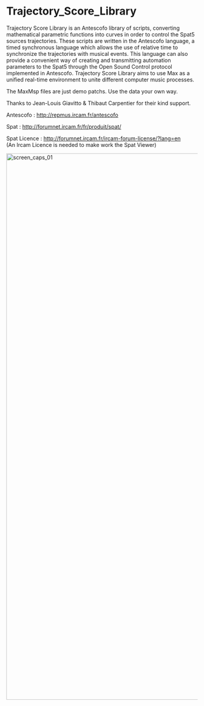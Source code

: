 # Trajectory_Score_Library


Trajectory Score Library is an Antescofo library of scripts, converting mathematical parametric functions into curves in order to control the Spat5 sources trajectories. These scripts are written in the Antescofo language, a timed synchronous language which allows the use of relative time to synchronize the trajectories with musical events. This language can also provide a convenient way of creating and transmitting automation parameters to the Spat5 through the Open Sound Control protocol implemented in Antescofo. Trajectory Score Library aims to use Max as a unified real-time environment to unite different computer music processes.

The MaxMsp files are just demo patchs. Use the data your own way.

Thanks to Jean-Louis Giavitto & Thibaut Carpentier for their kind support.


Antescofo : http://repmus.ircam.fr/antescofo

Spat : http://forumnet.ircam.fr/fr/produit/spat/

Spat Licence : http://forumnet.ircam.fr/ircam-forum-license/?lang=en<br>
(An Ircam Licence is needed to make work the Spat Viewer)


<img width="1440" alt="screen_caps_01" src="https://user-images.githubusercontent.com/4725896/97734578-a4cc2600-1ad9-11eb-9395-be05e27638c9.png">

